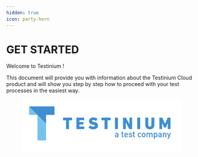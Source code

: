 ```yaml
---
hidden: true
icon: party-horn
---
```


# GET STARTED

Welcome to Testinium !

This document will provide you with information about the Testinium Cloud product and will show you step by step how to proceed with your test processes in the easiest way.&#x20;



<figure><img src="../../.gitbook/assets/Screenshot 2025-02-03 at 17.16.52.png" alt=""><figcaption></figcaption></figure>
